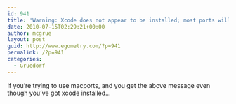 ```yaml
---
id: 941
title: 'Warning: Xcode does not appear to be installed; most ports will likely fail to build.'
date: 2010-07-15T02:29:21+00:00
author: mcgrue
layout: post
guid: http://www.egometry.com/?p=941
permalink: /?p=941
categories:
  - Gruedorf
---
```

If you&#8217;re trying to use macports, and you get the above message even though you&#8217;ve got xcode installed&#8230;
